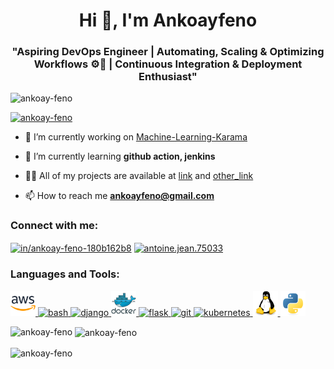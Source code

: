 <h1 align="center">Hi 👋, I'm Ankoayfeno</h1>
<h3 align="center">"Aspiring DevOps Engineer | Automating, Scaling & Optimizing Workflows ⚙️🚀 | Continuous Integration & Deployment Enthusiast"</h3>

<p align="left"> <img src="https://komarev.com/ghpvc/?username=ankoay-feno&label=Profile%20views&color=0e75b6&style=flat" alt="ankoay-feno" /> </p>

<p align="left"> <a href="https://github.com/ryo-ma/github-profile-trophy"><img src="https://github-profile-trophy.vercel.app/?username=ankoay-feno" alt="ankoay-feno" /></a> </p>

- 🔭 I’m currently working on [Machine-Learning-Karama](https://github.com/YvesLoic5/Machine-Learning-Karama)

- 🌱 I’m currently learning **github action, jenkins**

- 👨‍💻 All of my projects are available at [link](https://gitlab.com/internship4450447)  and [other_link](https://github.com/Ankoay-Feno?tab=repositories)

- 📫 How to reach me **ankoayfeno@gmail.com**

<h3 align="left">Connect with me:</h3>
<p align="left">
<a href="https://linkedin.com/in/ankoay-feno-180b162b8" target="blank"><img align="center" src="https://raw.githubusercontent.com/rahuldkjain/github-profile-readme-generator/master/src/images/icons/Social/linked-in-alt.svg" alt="in/ankoay-feno-180b162b8" height="30" width="40" /></a>
<a href="https://fb.com/antoine.jean.75033" target="blank"><img align="center" src="https://raw.githubusercontent.com/rahuldkjain/github-profile-readme-generator/master/src/images/icons/Social/facebook.svg" alt="antoine.jean.75033" height="30" width="40" /></a>
</p>

<h3 align="left">Languages and Tools:</h3>
<p align="left"> <a href="https://aws.amazon.com" target="_blank" rel="noreferrer"> <img src="https://raw.githubusercontent.com/devicons/devicon/master/icons/amazonwebservices/amazonwebservices-original-wordmark.svg" alt="aws" width="40" height="40"/> </a> <a href="https://www.gnu.org/software/bash/" target="_blank" rel="noreferrer"> <img src="https://www.vectorlogo.zone/logos/gnu_bash/gnu_bash-icon.svg" alt="bash" width="40" height="40"/> </a> <a href="https://www.djangoproject.com/" target="_blank" rel="noreferrer"> <img src="https://cdn.worldvectorlogo.com/logos/django.svg" alt="django" width="40" height="40"/> </a> <a href="https://www.docker.com/" target="_blank" rel="noreferrer"> <img src="https://raw.githubusercontent.com/devicons/devicon/master/icons/docker/docker-original-wordmark.svg" alt="docker" width="40" height="40"/> </a> <a href="https://flask.palletsprojects.com/" target="_blank" rel="noreferrer"> <img src="https://www.vectorlogo.zone/logos/pocoo_flask/pocoo_flask-icon.svg" alt="flask" width="40" height="40"/> </a> <a href="https://git-scm.com/" target="_blank" rel="noreferrer"> <img src="https://www.vectorlogo.zone/logos/git-scm/git-scm-icon.svg" alt="git" width="40" height="40"/> </a> <a href="https://kubernetes.io" target="_blank" rel="noreferrer"> <img src="https://www.vectorlogo.zone/logos/kubernetes/kubernetes-icon.svg" alt="kubernetes" width="40" height="40"/> </a> <a href="https://www.linux.org/" target="_blank" rel="noreferrer"> <img src="https://raw.githubusercontent.com/devicons/devicon/master/icons/linux/linux-original.svg" alt="linux" width="40" height="40"/> </a> <a href="https://www.python.org" target="_blank" rel="noreferrer"> <img src="https://raw.githubusercontent.com/devicons/devicon/master/icons/python/python-original.svg" alt="python" width="40" height="40"/> </a> </p>

<p><img align="left" src="https://github-readme-stats.vercel.app/api/top-langs?username=ankoay-feno&show_icons=true&locale=en&layout=compact" alt="ankoay-feno" /></p>

<p>&nbsp;<img align="center" src="https://github-readme-stats.vercel.app/api?username=ankoay-feno&show_icons=true&locale=en" alt="ankoay-feno" /></p>

<p><img align="center" src="https://github-readme-streak-stats.herokuapp.com/?user=ankoay-feno&" alt="ankoay-feno" /></p>

